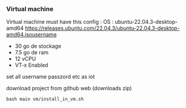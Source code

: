 ### Virtual machine
Virtual machine must have this config :
OS : ubuntu-22.04.3-desktop-amd64
https://releases.ubuntu.com/22.04.3/ubuntu-22.04.3-desktop-amd64.isousername 

- 30 go de stockage
- 7.5 go de ram
- 12 vCPU
- VT-x Enabled

set all username passzord etc as iot

download project from github web (downloads zip)
```
bash main vm/install_in_vm.sh
```